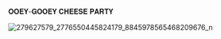 𝐎𝐎𝐄𝐘-𝐆𝐎𝐎𝐄𝐘 𝐂𝐇𝐄𝐄𝐒𝐄 𝐏𝐀𝐑𝐓𝐘

![279627579_2776550445824179_8845978565468209676_n](https://user-images.githubusercontent.com/103338113/166608150-745547a5-689a-4dd1-a221-5048ccb70dcb.gif)
